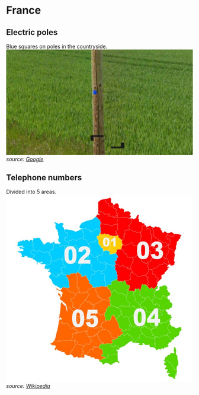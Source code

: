 # France

## Electric poles

Blue squares on poles in the countryside.
![France - Electric poles](src/fr002.jpg)
*source: [Google](https://earth.google.com/web)*

## Telephone numbers

Divided into 5 areas.  
![France - Telephone numbers](src/fr001.jpg)
*source: [Wikipedia](https://en.wikipedia.org/wiki/Telephone_numbers_in_France)*
